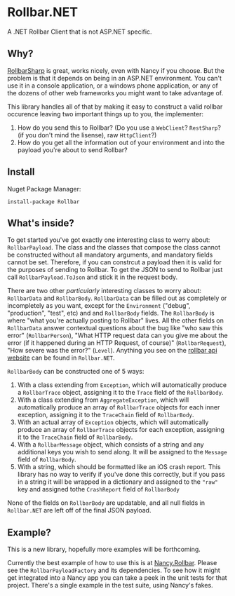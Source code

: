 # Rollbar.NET

A .NET Rollbar Client that is not ASP.NET specific.

## Why?

[RollbarSharp](https://github.com/mroach/RollbarSharp) is great, works nicely,
even with Nancy if you choose. But the problem is that it depends on being in an
ASP.NET environment. You can't use it in a console application, or a windows
phone application, or any of the dozens of other web frameworks you might want
to take advantage of.

This library handles all of that by making it easy to construct a valid rollbar
occurence leaving two important things up to you, the implementer:

 1. How do you send this to Rollbar? (Do you use a `WebClient`? `RestSharp`?
 (if you don't mind the lisense), raw `HttpClient`?)
 2. How do you get all the information out of your environment and into the
 payload you're about to send Rollbar?

## Install

Nuget Package Manager:

    install-package Rollbar

## What's inside?

To get started you've got exactly one interesting class to worry about:
`RollbarPayload`. The class and the classes that compose the class cannot be
constructed without all mandatory arguments, and mandatory fields cannot be set.
Therefore, if you can constrcut a payload then it is valid for the purposes of
sending to Rollbar. To get the JSON to send to Rollbar just call
`RollbarPayload.ToJson` and stick it in the request body.

There are two other *particularly* interesting classes to worry about:
`RollbarData` and `RollbarBody`. `RollbarData` can be filled out as completely
or incompletely as you want, except for the `Environment` ("debug",
"production", "test", etc) and and `RollbarBody` fields. The `RollbarBody` is
where "what you're actually posting to Rollbar" lives. All the other fields on
`RollbarData` answer contextual questions about the bug like "who saw this
error" (`RollbarPerson`), "What HTTP request data can you give me about the
error (if it happened during an HTTP Request, of course)" (`RollbarRequest`),
"How severe was the error?" (`Level`). Anything you see on the
[rollbar api website](https://rollbar.com/docs/api/items_post/) can be found in
`Rollbar.NET`.

`RollbarBody` can be constructed one of 5 ways:

 1. With a class extending from `Exception`, which will automatically produce a
 `RollbarTrace` object, assigning it to the `Trace` field of the `RollbarBody`.
 2. With a class extending from `AggregateException`, which will automatically
 produce an array of `RollbarTrace` objects for each inner exception, assigning
 it to the `TraceChain` field of `RollbarBody`.
 3. With an actual array of `Exception` objects, which will automatically
 produce an array of `RollbarTrace` objects for each exception, assigning
 it to the `TraceChain` field of `RollbarBody`.
 4. With a `RollbarMessage` object, which consists of a string and any
 additional keys you wish to send along. It will be assigned to the `Message`
 field of `RollbarBody`.
 5. With a string, which should be formatted like an iOS crash report. This
 library has no way to verify if you've done this correctly, but if you pass in
 a string it will be wrapped in a dictionary and assigned to the `"raw"` key and
 assigned tothe `CrashReport` field of `RollbarBody`

None of the fields on `RollbarBody` are updatable, and all null fields in
`Rollbar.NET` are left off of the final JSON payload.

## Example?

This is a new library, hopefully more examples will be forthcoming.

Currently the best example of how to use this is at
[Nancy.Rollbar](https://github.com/Valetude/Nancy.Rollbar). Please see the
`RollbarPayloadFactory` and its dependencies.  To see how it might get
integrated into a Nancy app you can take a peek in the unit tests for that
project. There's a single example in the test suite, using Nancy's fakes.
